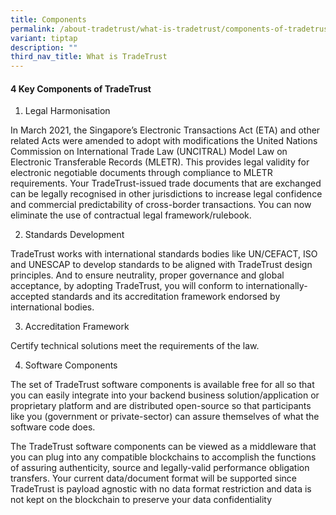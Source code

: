 ```yaml
---
title: Components
permalink: /about-tradetrust/what-is-tradetrust/components-of-tradetrust/
variant: tiptap
description: ""
third_nav_title: What is TradeTrust
---
```

<h4><strong>4 Key Components of TradeTrust</strong></h4><ol data-tight="true" class="tight"><li><p>Legal Harmonisation</p></li></ol><p>In March 2021, the Singapore’s Electronic Transactions Act (ETA) and other related Acts were amended to adopt with modifications the United Nations Commission on International Trade Law (UNCITRAL) Model Law on Electronic Transferable Records (MLETR). This provides legal validity for electronic negotiable documents through compliance to MLETR requirements. Your TradeTrust-issued trade documents that are exchanged can be legally recognised in other jurisdictions to increase legal confidence and commercial predictability of cross-border transactions. You can now eliminate the use of contractual legal framework/rulebook.</p><p></p><ol start="2" data-tight="true" class="tight"><li><p>Standards Development</p></li></ol><p>TradeTrust works with international standards bodies like UN/CEFACT, ISO and UNESCAP to develop standards to be aligned with TradeTrust design principles. And to ensure neutrality, proper governance and global acceptance, by adopting TradeTrust, you will conform to internationally-accepted standards and its accreditation framework endorsed by international bodies.</p><p></p><ol start="3" data-tight="true" class="tight"><li><p>Accreditation Framework</p></li></ol><p>Certify technical solutions meet the requirements of the law.</p><p></p><ol start="4" data-tight="true" class="tight"><li><p>Software Components</p></li></ol><p>The set of TradeTrust software components is available free for all so that you can easily integrate into your backend business solution/application or proprietary platform and are distributed open-source so that participants like you (government or private-sector) can assure themselves of what the software code does.</p><p>The TradeTrust software components can be viewed as a middleware that you can plug into any compatible blockchains to accomplish the functions of assuring authenticity, source and legally-valid performance obligation transfers. Your current data/document format will be supported since TradeTrust is payload agnostic with no data format restriction and data is not kept on the blockchain to preserve your data confidentiality</p><p></p><p></p>
